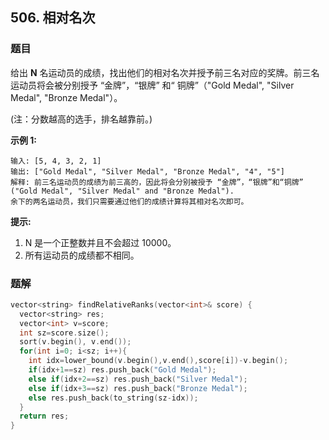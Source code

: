 ## 506. 相对名次

### 题目

给出 **N** 名运动员的成绩，找出他们的相对名次并授予前三名对应的奖牌。前三名运动员将会被分别授予 “金牌”，“银牌” 和“ 铜牌”（"Gold Medal", "Silver Medal", "Bronze Medal"）。

(注：分数越高的选手，排名越靠前。)

**示例 1:**

```
输入: [5, 4, 3, 2, 1]
输出: ["Gold Medal", "Silver Medal", "Bronze Medal", "4", "5"]
解释: 前三名运动员的成绩为前三高的，因此将会分别被授予 “金牌”，“银牌”和“铜牌” ("Gold Medal", "Silver Medal" and "Bronze Medal").
余下的两名运动员，我们只需要通过他们的成绩计算将其相对名次即可。
```

**提示:**

1. N 是一个正整数并且不会超过 10000。
2. 所有运动员的成绩都不相同。

### 题解

```cpp
vector<string> findRelativeRanks(vector<int>& score) {
  vector<string> res;
  vector<int> v=score;
  int sz=score.size();
  sort(v.begin(), v.end());
  for(int i=0; i<sz; i++){
    int idx=lower_bound(v.begin(),v.end(),score[i])-v.begin();
    if(idx+1==sz) res.push_back("Gold Medal");
    else if(idx+2==sz) res.push_back("Silver Medal");
    else if(idx+3==sz) res.push_back("Bronze Medal");
    else res.push_back(to_string(sz-idx));
  }
  return res;
}
```